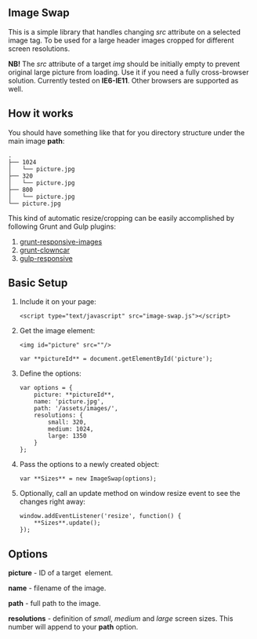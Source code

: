 Image Swap
----------
This is a simple library that handles changing *src* attribute on a selected image tag. To be used for a large header images cropped for different screen resolutions.

**NB!** The *src* attribute of a target *img* should be initially empty to prevent original large picture from loading. Use it if you need a fully cross-browser solution. Currently tested on **IE6-IE11**. Other browsers are supported as well.

How it works
------------

You should have something like that for you directory structure under the main image **path**:

    .
    ├── 1024
    │   └── picture.jpg
    ├── 320
    │   └── picture.jpg
    ├── 800
    │   └── picture.jpg
    └── picture.jpg

This kind of automatic resize/cropping can be easily accomplished by following Grunt and Gulp plugins:

 1. [grunt-responsive-images](https://github.com/andismith/grunt-responsive-images)
 2. [grunt-clowncar](https://npmjs.org/package/grunt-clowncar)
 3. [gulp-responsive](https://github.com/mahnunchik/gulp-responsive)



Basic Setup
----------
 1. Include it on your page:	 

        <script type="text/javascript" src="image-swap.js"></script>

 2. Get the image element:

 		<img id="picture" src=""/>

        var **pictureId** = document.getElementById('picture');

 3. Define the options:
	
        var options = {
            picture: **pictureId**,
            name: 'picture.jpg',
            path: '/assets/images/',
            resolutions: {
                small: 320,
                medium: 1024,
                large: 1350
            }
        };

 4. Pass the options to a newly created object:

        var **Sizes** = new ImageSwap(options);

 5. Optionally, call an update method on window resize event to see the changes right away:
 
        window.addEventListener('resize', function() {
            **Sizes**.update();
        });

Options
-------

**picture** - ID of a target <img> element.

**name** - filename of the image.

**path** - full path to the image.

**resolutions** - definition of *small*, *medium* and *large* screen sizes. This number will append to your **path** option.
